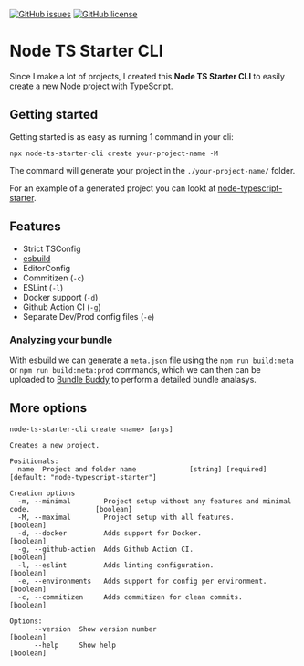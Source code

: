 [![GitHub issues](https://img.shields.io/github/issues/FreekMencke/node-ts-starter-cli.svg)](https://github.com/FreekMencke/node-ts-starter-cli/issues)
[![GitHub license](https://img.shields.io/github/license/FreekMencke/node-ts-starter-cli.svg)](https://github.com/FreekMencke/node-ts-starter-cli/blob/master/LICENSE)

# Node TS Starter CLI

Since I make a lot of projects, I created this **Node TS Starter CLI** to easily create a new Node project with TypeScript.

## Getting started

Getting started is as easy as running 1 command in your cli:

```
npx node-ts-starter-cli create your-project-name -M
```

The command will generate your project in the `./your-project-name/` folder. 

For an example of a generated project you can lookt at [node-typescript-starter](https://github.com/FreekMencke/node-typescript-starter).

## Features

- Strict TSConfig
- [esbuild](https://esbuild.github.io/)
- EditorConfig
- Commitizen (`-c`)
- ESLint (`-l`)
- Docker support (`-d`)
- Github Action CI (`-g`)
- Separate Dev/Prod config files (`-e`)

### Analyzing your bundle

With esbuild we can generate a `meta.json` file using the `npm run build:meta` or `npm run build:meta:prod` commands, which we can then can be uploaded to [Bundle Buddy](https://bundle-buddy.com/esbuild) to perform a detailed bundle analasys.

## More options

```
node-ts-starter-cli create <name> [args]

Creates a new project.

Positionals:
  name  Project and folder name             [string] [required] [default: "node-typescript-starter"]

Creation options
  -m, --minimal        Project setup without any features and minimal code.                [boolean]
  -M, --maximal        Project setup with all features.                                    [boolean]
  -d, --docker         Adds support for Docker.                                            [boolean]
  -g, --github-action  Adds Github Action CI.                                              [boolean]
  -l, --eslint         Adds linting configuration.                                         [boolean]
  -e, --environments   Adds support for config per environment.                            [boolean]
  -c, --commitizen     Adds commitizen for clean commits.                                  [boolean]

Options:
      --version  Show version number                                                       [boolean]
      --help     Show help                                                                 [boolean]
```
